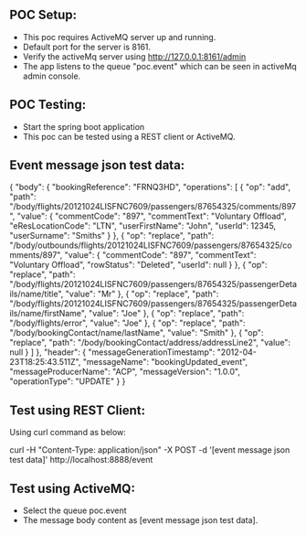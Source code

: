 POC Setup:
--------------
- This poc requires ActiveMQ server up and running.
- Default port for the server is 8161.
- Verify the activeMq server using 
	http://127.0.0.1:8161/admin  
- The app listens to the queue "poc.event" which can be seen in activeMq admin console.

POC Testing:
-----------
- Start the spring boot application
- This poc can be tested using a REST client or ActiveMQ.

Event message json test data:
----------------------------
{
  "body": {
    "bookingReference": "FRNQ3HD", 
    "operations": [
      {
        "op": "add", 
        "path": "/body/flights/20121024LISFNC7609/passengers/87654325/comments/897", 
        "value": {
          "commentCode": "897", 
          "commentText": "Voluntary Offload", 
          "eResLocationCode": "LTN", 
          "userFirstName": "John", 
          "userId": 12345, 
          "userSurname": "Smiths"
        }
      }, 
      {
        "op": "replace", 
        "path": "/body/outbounds/flights/20121024LISFNC7609/passengers/87654325/comments/897", 
        "value": {
          "commentCode": "897", 
          "commentText": "Voluntary Offload", 
          "rowStatus": "Deleted", 
          "userId": null
        }
      }, 
      {
        "op": "replace", 
        "path": "/body/flights/20121024LISFNC7609/passengers/87654325/passengerDetails/name/title", 
        "value": "Mr"
      }, 
      {
        "op": "replace", 
        "path": "/body/flights/20121024LISFNC7609/passengers/87654325/passengerDetails/name/firstName", 
        "value": "Joe"
      }, 
      {
        "op": "replace", 
        "path": "/body/flights/error", 
        "value": "Joe"
      }, 
      {
        "op": "replace", 
        "path": "/body/bookingContact/name/lastName", 
        "value": "Smith"
      }, 
      {
        "op": "replace", 
        "path": "/body/bookingContact/address/addressLine2", 
        "value": null
      }
    ]
  }, 
  "header": {
    "messageGenerationTimestamp": "2012-04-23T18:25:43.511Z", 
    "messageName": "bookingUpdated_event", 
    "messageProducerName": "ACP", 
    "messageVersion": "1.0.0", 
    "operationType": "UPDATE"
  }
}

Test using REST Client:
-----------------------
Using curl command as below:

curl -H "Content-Type: application/json" -X POST -d '[event message json test data]' http://localhost:8888/event

Test using ActiveMQ:
-------------------
- Select the queue poc.event
- The message body content as [event message json test data].

